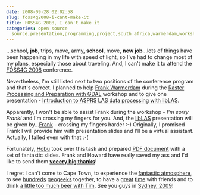 ```yaml
---
date: 2008-09-28 02:02:58
slug: foss4g2008-i-cant-make-it
title: FOSS4G 2008, I can't make it
categories: open source
  source,presentation,programming,project,south africa,warmerdam,workshop
---
```


...school, **job**, trips, move, army, **school**, move, **new job**...lots of things have been happening in my life with speed of light, so I've had to change most of my plans, especially those about traveling. And, I can't make it to attend the [FOSS4G 2008](http://foss4g2008.org/) conference.





Nevertheless, I'm still listed next to two positions of the conference program and that's correct. I planned to help [Frank Warmerdam](http://home.gdal.org/warmerda/) during the [Raster Processing and Preparation with GDAL](http://conference.osgeo.org/index.php/foss4g/2008/paper/view/186) workshop and to give one presentation - [Introduction to ASPRS LAS data processing with libLAS](http://conference.osgeo.org/index.php/foss4g/2008/paper/view/362).





Apparently, I won't be able to assist Frank during the workshop - _I'm sorry Frank!_ and I'm crossing my fingers for you. And, the [libLAS](http://liblas.org/) presentation will be given by...[Frank](http://en.wikipedia.org/wiki/Frank_Warmerdam) - crossing my fingers harder :-) Originally, I promised Frank I will provide him with presentation slides and I'll be a virtual assistant. Actually, I failed even with that :-(





Fortunately, [Hobu](http://hobu.biz/) took over this task and prepared [PDF document](http://liblas.org/attachment/wiki/WikiStart/liblas_foss4g_2008.pdf) with a set of fantastic slides. Frank and Howard have really saved my ass and I'd like to send them **[veeery big thanks](http://www.flickr.com/photos/mloskot/2703954502/in/set-72157606383757421/)**!





I regret I can't come to Cape Town, to experience the [fantastic atmosphere](http://flickr.com/photos/tags/foss4g2008/), to see [hundreds](http://flickr.com/photos/mloskot/sets/72157602164119884/) [geogeeks](http://flickr.com/photos/mloskot/sets/72157602220451475/) together, to have a [great](http://flickr.com/photos/mloskot/1438143120/in/set-72157602143647405/) [time](http://flickr.com/photos/mloskot/1438142262/in/set-72157602143647405/) with friends and to drink [a little too much beer with Tim](http://flickr.com/photos/mloskot/1438144922/in/set-72157602143647405/). See you guys in [Sydney, 2009](http://foss4g2009.org/)!
